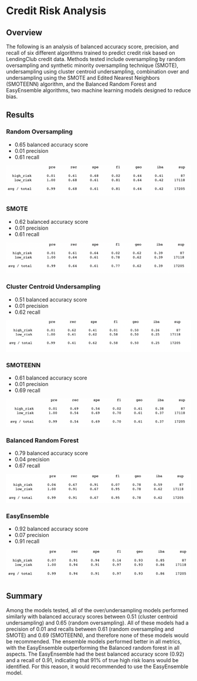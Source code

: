 # Credit Risk Analysis

## Overview

The following is an analysis of balanced accuracy score, precision, and recall of six different algorithms trained to predict credit risk based on LendingClub credit data. Methods tested include oversampling by random oversampling and synthetic minority oversampling technique (SMOTE), undersampling using cluster centroid undersampling, combination over and undersampling using the SMOTE and Edited Nearest Neighbors (SMOTEENN) algorithm, and the Balanced Random Forest and EasyEnsemble algorithms, two machine learning models designed to reduce bias.

## Results

### Random Oversampling

* 0.65 balanced accuracy score
* 0.01 precision
* 0.61 recall

![](resources/random_oversampling.png)

### SMOTE

* 0.62 balanced accuracy score
* 0.01 precision 
* 0.61 recall 

![](resources/SMOTE.png)

### Cluster Centroid Undersampling

* 0.51 balanced accuracy score
* 0.01 precision 
* 0.62 recall 

![](resources/cluster.png)

### SMOTEENN

* 0.61 balanced accuracy score
* 0.01 precision 
* 0.69 recall 

![](resources/SMOTEENN.png)

### Balanced Random Forest

* 0.79 balanced accuracy score
* 0.04 precision 
* 0.67 recall 

![](resources/random_forest.png)

### EasyEnsemble

* 0.92 balanced accuracy score
* 0.07 precision
* 0.91 recall

![](resources/easy_ensemble.png)

## Summary

Among the models tested, all of the over/undersampling models performed similarly with balanced accuracy scores between 0.51 (cluster centroid undersampling) and 0.65 (random oversampling). All of these models had a precision of 0.01 and recalls between 0.61 (random oversampling and SMOTE) and 0.69 (SMOTEENN), and therefore none of these models would be recommended. The ensemble models performed better in all metrics, with the EasyEnsemble outperforming the Balanced random forest in all aspects. The EasyEnsemble had the best balanced accuracy score (0.92) and a recall of 0.91, indicating that 91% of true high risk loans would be identified. For this reason, it would recommended to use the EasyEnsemble model. 
